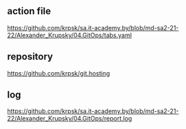 ## action file 
<https://github.com/krpsk/sa.it-academy.by/blob/md-sa2-21-22/Alexander_Krupsky/04.GitOps/tabs.yaml>

## repository
<https://github.com/krpsk/git.hosting>

## log 
<https://github.com/krpsk/sa.it-academy.by/blob/md-sa2-21-22/Alexander_Krupsky/04.GitOps/report.log>